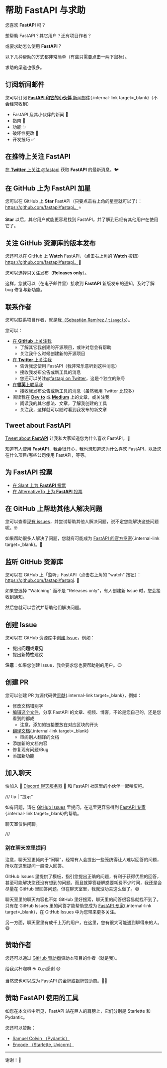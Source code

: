 # 帮助 FastAPI 与求助

您喜欢 **FastAPI** 吗？

想帮助 FastAPI？其它用户？还有项目作者？

或要求助怎么使用 **FastAPI**？

以下几种帮助的方式都非常简单（有些只需要点击一两下鼠标）。

求助的渠道也很多。

## 订阅新闻邮件

您可以订阅 [**FastAPI 和它的小伙伴** 新闻邮件](newsletter.md){.internal-link target=_blank}（不会经常收到）

* FastAPI 及其小伙伴的新闻 🚀
* 指南 📝
* 功能 ✨
* 破坏性更改 🚨
* 开发技巧 ✅

## 在推特上关注 FastAPI

<a href="https://twitter.com/fastapi" class="external-link" target="_blank">在 **Twitter** 上关注 @fastapi</a> 获取 **FastAPI** 的最新消息。🐦

## 在 GitHub 上为 **FastAPI** 加星

您可以在 GitHub 上 **Star** FastAPI（只要点击右上角的星星就可以了）： <a href="https://github.com/fastapi/fastapi" class="external-link" target="_blank">https://github.com/fastapi/fastapi。</a>⭐️

**Star** 以后，其它用户就能更容易找到 FastAPI，并了解到已经有其他用户在使用它了。

## 关注 GitHub 资源库的版本发布

您还可以在 GitHub 上 **Watch** FastAPI，（点击右上角的 **Watch** 按钮）<a href="https://github.com/fastapi/fastapi" class="external-link" target="_blank">https://github.com/fastapi/fastapi。</a>👀

您可以选择只关注发布（**Releases only**）。

这样，您就可以（在电子邮件里）接收到 **FastAPI** 新版发布的通知，及时了解 bug 修复与新功能。

## 联系作者

您可以联系项目作者，就是<a href="https://tiangolo.com" class="external-link" target="_blank">我（Sebastián Ramírez / `tiangolo`</a>）。

您可以：

* <a href="https://github.com/tiangolo" class="external-link" target="_blank">在 **GitHub** 上关注我</a>
    * 了解其它我创建的开源项目，或许对您会有帮助
    * 关注我什么时候创建新的开源项目
* <a href="https://twitter.com/tiangolo" class="external-link" target="_blank">在 **Twitter** 上关注我</a>
    * 告诉我您使用 FastAPI（我非常乐意听到这种消息）
    * 接收我发布公告或新工具的消息
    * 您还可以关注<a href="https://twitter.com/fastapi" class="external-link" target="_blank">@fastapi on Twitter</a>，这是个独立的账号
* <a href="https://www.linkedin.com/in/tiangolo/" class="external-link" target="_blank">在**领英**上联系我</a>
    * 接收我发布公告或新工具的消息（虽然我用 Twitter 比较多）
* 阅读我在 <a href="https://dev.to/tiangolo" class="external-link" target="_blank">**Dev.to**</a> 或 <a href="https://medium.com/@tiangolo" class="external-link" target="_blank">**Medium**</a> 上的文章，或关注我
    * 阅读我的其它想法、文章，了解我创建的工具
    * 关注我，这样就可以随时看到我发布的新文章

## Tweet about **FastAPI**

<a href="https://twitter.com/compose/tweet?text=I'm loving @fastapi because... https://github.com/fastapi/fastapi" class="external-link" target="_blank">Tweet about **FastAPI**</a> 让我和大家知道您为什么喜欢 FastAPI。🎉

知道有人使用 **FastAPI**，我会很开心，我也想知道您为什么喜欢 FastAPI，以及您在什么项目/哪些公司使用 FastAPI，等等。

## 为 FastAPI 投票

* <a href="https://www.slant.co/options/34241/~fastapi-review" class="external-link" target="_blank">在 Slant 上为 **FastAPI** 投票</a>
* <a href="https://alternativeto.net/software/fastapi/" class="external-link" target="_blank">在 AlternativeTo 上为 **FastAPI** 投票</a>

## 在 GitHub 上帮助其他人解决问题

您可以查看<a href="https://github.com/fastapi/fastapi/issues" class="external-link" target="_blank">现有 issues</a>，并尝试帮助其他人解决问题，说不定您能解决这些问题呢。🤓

如果帮助很多人解决了问题，您就有可能成为 [FastAPI 的官方专家](fastapi-people.md#_3){.internal-link target=_blank}。🎉

## 监听 GitHub 资源库

您可以在 GitHub 上「监听」FastAPI（点击右上角的 "watch" 按钮）： <a href="https://github.com/fastapi/fastapi" class="external-link" target="_blank">https://github.com/fastapi/fastapi</a>. 👀

如果您选择 "Watching" 而不是 "Releases only"，有人创建新 Issue 时，您会接收到通知。

然后您就可以尝试并帮助他们解决问题。

## 创建 Issue

您可以在 GitHub 资源库中<a href="https://github.com/fastapi/fastapi/issues/new/choose" class="external-link" target="_blank">创建 Issue</a>，例如：

* 提出**问题**或**意见**
* 提出新**特性**建议

**注意**：如果您创建 Issue，我会要求您也要帮助别的用户。😉

## 创建 PR

您可以创建 PR 为源代码做[贡献](contributing.md){.internal-link target=_blank}，例如：

* 修改文档错别字
* <a href="https://github.com/fastapi/fastapi/edit/master/docs/en/data/external_links.yml" class="external-link" target="_blank">编辑这个文件</a>，分享 FastAPI 的文章、视频、博客，不论是您自己的，还是您看到的都成
    * 注意，添加的链接要放在对应区块的开头
* [翻译文档](contributing.md#_8){.internal-link target=_blank}
    * 审阅别人翻译的文档
* 添加新的文档内容
* 修复现有问题/Bug
* 添加新功能

## 加入聊天

快加入 👥 <a href="https://discord.gg/VQjSZaeJmf" class="external-link" target="_blank">Discord 聊天服务器</a> 👥 和 FastAPI 社区里的小伙伴一起哈皮吧。

/// tip | "提示"

如有问题，请在 <a href="https://github.com/fastapi/fastapi/issues/new/choose" class="external-link" target="_blank">GitHub Issues</a> 里提问，在这里更容易得到 [FastAPI 专家](fastapi-people.md#_3){.internal-link target=_blank}的帮助。

聊天室仅供闲聊。

///

### 别在聊天室里提问

注意，聊天室更倾向于“闲聊”，经常有人会提出一些笼统得让人难以回答的问题，所以在这里提问一般没人回答。

GitHub Issues 里提供了模板，指引您提出正确的问题，有利于获得优质的回答，甚至可能解决您还没有想到的问题。而且就算答疑解惑要耗费不少时间，我还是会尽量在 GitHub 里回答问题。但在聊天室里，我就没功夫这么做了。😅

聊天室里的聊天内容也不如 GitHub 里好搜索，聊天里的问答很容易就找不到了。只有在 GitHub Issues 里的问答才能帮助您成为  [FastAPI 专家](fastapi-people.md#_3){.internal-link target=_blank}，在 GitHub Issues 中为您带来更多关注。

另一方面，聊天室里有成千上万的用户，在这里，您有很大可能遇到聊得来的人。😄

## 赞助作者

您还可以通过 <a href="https://github.com/sponsors/tiangolo" class="external-link" target="_blank">GitHub 赞助商</a>资助本项目的作者（就是我）。

给我买杯咖啡 ☕️ 以示感谢 😄

当然您也可以成为 FastAPI 的金牌或银牌赞助商。🏅🎉

## 赞助 FastAPI 使用的工具

如您在本文档中所见，FastAPI 站在巨人的肩膀上，它们分别是 Starlette 和 Pydantic。

您还可以赞助：

* <a href="https://github.com/sponsors/samuelcolvin" class="external-link" target="_blank">Samuel Colvin （Pydantic）</a>
* <a href="https://github.com/sponsors/encode" class="external-link" target="_blank">Encode （Starlette, Uvicorn）</a>

---

谢谢！🚀
